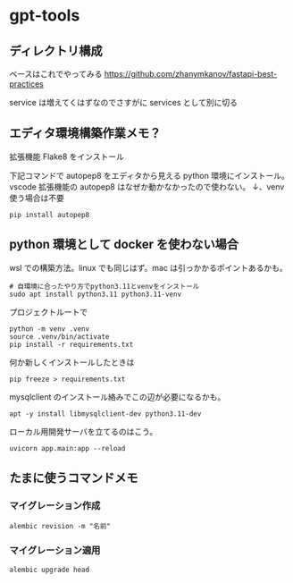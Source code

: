# gpt-tools

## ディレクトリ構成

ベースはこれでやってみる
https://github.com/zhanymkanov/fastapi-best-practices

service は増えてくはずなのでさすがに services として別に切る

## エディタ環境構築作業メモ？

拡張機能 Flake8 をインストール

下記コマンドで autopep8 をエディタから見える python 環境にインストール。vscode 拡張機能の autopep8 はなぜか動かなかったので使わない。
↓、venv 使う場合は不要

```
pip install autopep8
```

## python 環境として docker を使わない場合

wsl での構築方法。linux でも同じはず。mac は引っかかるポイントあるかも。

```
# 自環境に合ったやり方でpython3.11とvenvをインストール
sudo apt install python3.11 python3.11-venv
```

プロジェクトルートで

```
python -m venv .venv
source .venv/bin/activate
pip install -r requirements.txt
```

何か新しくインストールしたときは

```
pip freeze > requirements.txt
```

mysqlclient のインストール絡みでこの辺が必要になるかも。

```
apt -y install libmysqlclient-dev python3.11-dev
```

ローカル用開発サーバを立てるのはこう。

```
uvicorn app.main:app --reload
```

## たまに使うコマンドメモ

### マイグレーション作成

```
alembic revision -m "名前"
```

### マイグレーション適用

```
alembic upgrade head
```
